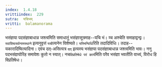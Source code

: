 ```yaml
---
index:  1.4.18
vrittiindex:  229
sutra:  यचिभम्
vritti:  balamanorama 
---
```


भसंज्ञया पदसंज्ञाबाधान्न जश्त्वमिति समाधातुं भसंज्ञासूत्रमाह--यचि भं। य्च अश्चेति समाहाद्वन्द्वः। `स्वादिष्वसर्वनामस्थाने` इत्यनुवृत्तं `यची`त्यनेन विशेष्यते। `यस्मिन्विधि`रिति तदादिविधिः। तदाह--यकारादिष्वित्यादिना। एवंच दत्-असित्यत्र `दत्` इत्यस्य भसंज्ञया पदसंज्ञाबाधान्न जश्त्वमिति भावः। ननु पदभसंज्ञयोरिह समावेशः कुतो न स्यात्। नच`विप्रतिषेधे परं कार्य`मिति परैव भसंज्ञा भवतीति वाच्यं, विरोध हि विप्रतिषेधः। 

